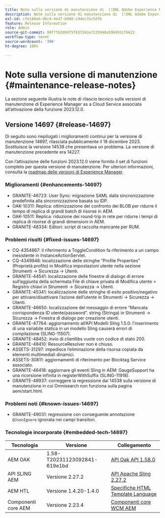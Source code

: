 ```yaml
---
title: Note sulla versione di manutenzione di  [!DNL Adobe Experience Manager] as a Cloud Service associato all’attivazione delle funzioni 2023.12.0.
description: Note sulla versione di manutenzione di  [!DNL Adobe Experience Manager] as a Cloud Service associato all’attivazione delle funzioni 2023.12.0.
exl-id: cfe189e6-d8c4-4ed7-b040-c9dec31c5dfb
feature: Release Information
role: Admin
source-git-commit: 90f7f6209df5f837583a7225940a5984551f6622
workflow-type: tm+mt
source-wordcount: '396'
ht-degree: 100%

---
```


# Note sulla versione di manutenzione {#maintenance-release-notes}

La sezione seguente illustra le note di rilascio tecnico sulle versioni di manutenzione di Experience Manager as a Cloud Service associata all’attivazione della funzione 2023.12.0.

## Versione 14697 {#release-14697}

Di seguito sono riepilogati i miglioramenti continui per la versione di manutenzione 14697, rilasciata pubblicamente il 18 dicembre 2023. Sostituisce la versione 14538 che presentava un problema. La versione di manutenzione precedente era 14227.

Con l’attivazione delle funzioni 2023.12.0 viene fornito il set di funzioni completo per questa versione di manutenzione. Per ulteriori informazioni, consulta la [roadmap delle versioni di Experience Manager](https://experienceleague.adobe.com/docs/experience-manager-release-information/aem-release-updates/update-releases-roadmap.html?lang=it).

### Miglioramenti {#enhancements-14697}

* GRANITE-46723: User Sync: migrazione SAML dalla sincronizzazione predefinita alla sincronizzazione basata su IDP.
* OAK-10311: Replica: ottimizzazione del confronto dei BLOB per ridurre il tempo di replica di grandi batch di risorse in AEM.
* OAK-10511: Replica: riduzione dei round-trip in rete per ridurre i tempi di replica di risorse di grandi dimensioni in AEM.
* GRANITE-48334: Editori: script di raccolta mancante per RUM.

### Problemi risolti {#fixed-issues-14697}

* CQ-4354867: il riferimento a ToggleCondition fa riferimento a un campo inesistente in InstanceActionServlet.
* CQ-4349948: localizzazione delle stringhe “Profile Properties” (Proprietà profilo) in Modifica impostazioni utente nella sezione Strumenti → Sicurezza → Utenti.
* GRANITE-44541: localizzazione delle finestre di dialogo di errore sull’aggiunta della schermata File di chiave privata di Modifica utente > Registro chiavi in Strumenti → Sicurezza → Utenti.
* GRANITE-45341: localizzazione delle stringhe di esito positivo/negativo per attivare/disattivare l’azione dell’utente in Strumenti → Sicurezza → Utenti.
* GRANITE-46650: localizzazione del messaggio di errore “Mancata corrispondenza ID utente/password”. string (Stringa) in Strumenti → Sicurezza → Finestra di dialogo per creazione utenti.
* GRANITE-47764: aggiornamento all’API Modelli Sling 1.5.0: l’inserimento di una variabile statica in un modello Sling causerà errori di compilazione (SLING-11507).
* GRANITE-48452: invio di clientlibs vuote con codice di stato 200.
* GRANITE-48410: ResourceResolver non è chiuso.
* ASSETS-31297: impedisce l’eliminazione della risorsa copiata da elementi multimediali dinamici.
* ASSETS-30811: aggiornamenti di riferimento per Blocktag Service associato.
* GRANITE-46418: aggiornare gli eventi Sling in AEM: GaugeSupport ha una ricorsione infinita in registerWithSuffix (SLING-11918).
* GRANITE-48937: correggere la regressione dai 14538 sulla versione di manutenzione in cui Omnisearch non funziona sulla pagina aem/start.html.

### Problemi noti {#known-issues-14697}

* GRANITE-49031: regressione con conseguente annotazione `@JsonIgnore` ignorata nei campi transitori.

### Tecnologie incorporate {#embedded-tech-14697}

| Tecnologia | Versione | Collegamento |
|---|---|---|
| AEM OAK | 1.58-T20231123092841-619e1bd | [API Oak API 1.58.0](https://www.javadoc.io/doc/org.apache.jackrabbit/oak-api/1.58.0/index.html) |
| API SLING AEM | Versione 2.27.2 | [API Apache Sling 2.27.2](https://www.javadoc.io/doc/org.apache.sling/org.apache.sling.api/latest/index.html) |
| AEM HTL | Versione 1.4.20-1.4.0 | [Specifiche HTML Template Language](https://github.com/adobe/htl-spec) |
| Componenti core AEM | Versione 2.23.4 | [Componenti core WCM AEM](https://github.com/adobe/aem-core-wcm-components) |
